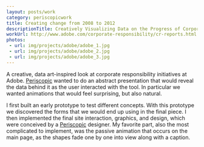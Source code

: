 ```yaml
---
layout: posts/work
category: periscopicwork
title: Creating change from 2008 to 2012
descriptionTitle: Creatively Visualizing Data on the Progress of Corporate Responsibility Campaigns at Adobe
workUrl: http://www.adobe.com/corporate-responsibility/cr-reports.html
photos:
 - url: img/projects/adobe/adobe_1.jpg
 - url: img/projects/adobe/adobe_2.jpg
 - url: img/projects/adobe/adobe_3.jpg
---
```


A creative, data art-inspired look at corporate responsibility initiatives at Adobe. <a href="http://www.periscopic.com/" target="_blank">Periscopic</a> wanted to do an abstract presentation that would reveal the data behind it as the user interacted with the tool. In particular we wanted animations that would feel surprising, but also natural.

I first built an early prototype to test different concepts. With this prototype we discovered the forms that we would end up using in the final piece. I then implemented the final site interaction, graphics, and design, which were conceived by a <a href="http://www.periscopic.com/" target="_blank">Periscopic</a> designer. My favorite part, also the most complicated to implement, was the passive animation that occurs on the main page, as the shapes fade one by one into view along with a caption.